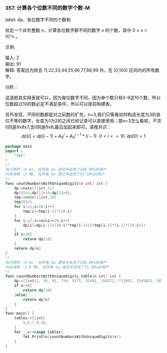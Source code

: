 ### 357. 计算各个位数不同的数字个数-M

label: dp、各位数字不同的个数和

给定一个非负整数 n，计算各位数字都不同的数字 x 的个数，其中 0 ≤ x < 10^n 。

示例:

输入: 2   
输出: 91    
解释: 答案应为除去 11,22,33,44,55,66,77,88,99 外，在 [0,100) 区间内的所有数字。


分析：  

这道题其实用表就可以，因为每位数字不同，因为单个数只有0-9这10个数，所以位数超过10的数必定不满足条件，所以可以提前构建表。  

另外发现，不同的数都是对之前数的扩充，n=3,我们只需看如何构造长度为3的各位不等的数字，长度为1为2的之间已经记录可以直接使用；那n=3怎么看呢，不含0则是9x8x7,含0则是9x8,最后加起来即可。递推共识：
$$
 dp[i]=dp[i-1]+A_9^i+A_9^{i-1}*(i-1)  \ \  0<i <= 10  \, \ dp[0]=1
$$


```go
package main
import (
	"fmt"
)
/*
执行用时 :0 ms, 在所有 Go 提交中击败了100.00%的用户
内存消耗 :2 MB, 在所有 Go 提交中击败了37.50%的用户
*/
func countNumbersWithUniqueDigits(n int) int {
	dp:=make([]int,11)
	dp[0]=1;dp[1]=10;dp[2]=91;
	tmp:=make([]int,10)
	tmp[0]=1
	for i:=1;i<10;i++{
		tmp[i]=tmp[i-1]*(10-i)
	}
	for i:=2;i<=n&&i<=10;i++{
		dp[i]=dp[i-1]+(10-i)*tmp[i-2+1]+tmp[i-2]*(i-1)*(10-i+1)
	}
	if n>10{
		return dp[10]
	}
	return dp[n]
}
/*
执行用时 :0 ms, 在所有 Go 提交中击败了100.00%的用户
内存消耗 :1.9 MB, 在所有 Go 提交中击败了75.00%的用户
*/
func countNumbersWithUniqueDigits_table(n int) int {
	dp:=[]int{1, 10, 91, 739, 5275, 32491, 168571, 712891, 2345851, 5611771, 8877691,}
	if n>10{
		return dp[10]
	}else{
		return dp[n]
	}
}
func main() {
	tables:=[]int{
		5,6,7,9,10,
	}
	for _,v:=range tables{
		fmt.Println(countNumbersWithUniqueDigits(v))
	}
}

```
